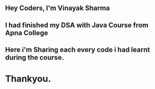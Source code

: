 ## Hey Coders, I'm Vinayak Sharma
## I had finished my DSA with Java Course from Apna College
## Here i'm Sharing each every code i had learnt during the course.
# Thankyou.
